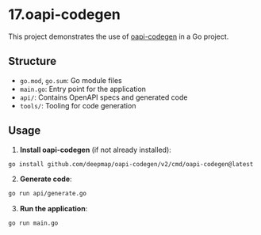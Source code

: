 # 17.oapi-codegen

This project demonstrates the use of [oapi-codegen](https://github.com/deepmap/oapi-codegen) in a Go project.

## Structure

- `go.mod`, `go.sum`: Go module files
- `main.go`: Entry point for the application
- `api/`: Contains OpenAPI specs and generated code
- `tools/`: Tooling for code generation

## Usage

1. **Install oapi-codegen** (if not already installed):

```sh
go install github.com/deepmap/oapi-codegen/v2/cmd/oapi-codegen@latest
```

2. **Generate code**:

```sh
go run api/generate.go
```

3. **Run the application**:

```sh
go run main.go
```
